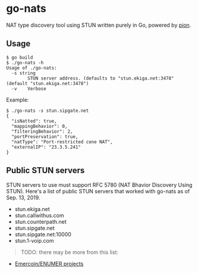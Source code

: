# go-nats
NAT type discovery tool using STUN written purely in Go, powered by [pion](pion.ly).

## Usage
```
$ go build
$ ./go-nats -h
Usage of ./go-nats:
  -s string
    	STUN server address. (defaults to "stun.ekiga.net:3478" (default "stun.ekiga.net:3478")
  -v	Verbose
```

Example:
```
$ ./go-nats -s stun.sipgate.net
{
  "isNatted": true,
  "mappingBehavior": 0,
  "filteringBehavior": 2,
  "portPreservation": true,
  "natType": "Port-restricted cone NAT",
  "externalIP": "23.3.5.241"
}
```

## Public STUN servers
STUN servers to use must support RFC 5780 (NAT Bhavior Discovery Using STUN).
Here's a list of public STUN servers that worked with go-nats as of Sep. 13, 2019.

* stun.ekiga.net
* stun.callwithus.com
* stun.counterpath.net
* stun.sipgate.net
* stun.sipgate.net:10000
* stun.1-voip.com

> TODO: there may be more from this list:
* [Emercoin/ENUMER projects](http://olegh.ftp.sh/public-stun.txt)
